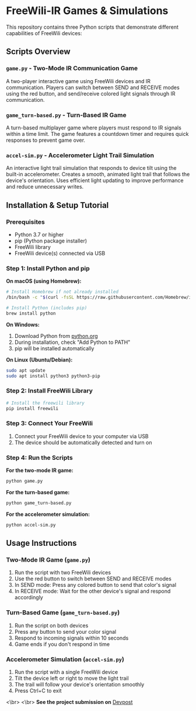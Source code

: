 # FreeWili-IR Games & Simulations

This repository contains three Python scripts that demonstrate different capabilities of FreeWili devices:

## Scripts Overview

### `game.py` - Two-Mode IR Communication Game
A two-player interactive game using FreeWili devices and IR communication. Players can switch between SEND and RECEIVE modes using the red button, and send/receive colored light signals through IR communication.

### `game_turn-based.py` - Turn-Based IR Game
A turn-based multiplayer game where players must respond to IR signals within a time limit. The game features a countdown timer and requires quick responses to prevent game over.

### `accel-sim.py` - Accelerometer Light Trail Simulation
An interactive light trail simulation that responds to device tilt using the built-in accelerometer. Creates a smooth, animated light trail that follows the device's orientation. Uses efficient light updating to improve performance and reduce unnecessary writes.

## Installation & Setup Tutorial

### Prerequisites
- Python 3.7 or higher
- pip (Python package installer)
- FreeWili library
- FreeWili device(s) connected via USB

### Step 1: Install Python and pip

**On macOS (using Homebrew):**
```bash
# Install Homebrew if not already installed
/bin/bash -c "$(curl -fsSL https://raw.githubusercontent.com/Homebrew/install/HEAD/install.sh)"

# Install Python (includes pip)
brew install python
```

**On Windows:**
1. Download Python from [python.org](https://www.python.org/downloads/)
2. During installation, check "Add Python to PATH"
3. pip will be installed automatically

**On Linux (Ubuntu/Debian):**
```bash
sudo apt update
sudo apt install python3 python3-pip
```

### Step 2: Install FreeWili Library
```bash
# Install the freewili library
pip install freewili
```

### Step 3: Connect Your FreeWili
1. Connect your FreeWili device to your computer via USB
3. The device should be automatically detected and turn on

### Step 4: Run the Scripts
**For the two-mode IR game:**
```bash
python game.py
```

**For the turn-based game:**
```bash
python game_turn-based.py
```

**For the accelerometer simulation:**
```bash
python accel-sim.py
```

## Usage Instructions

### Two-Mode IR Game (`game.py`)
1. Run the script with two FreeWili devices
2. Use the red button to switch between SEND and RECEIVE modes
3. In SEND mode: Press any colored button to send that color's signal
4. In RECEIVE mode: Wait for the other device's signal and respond accordingly

### Turn-Based Game (`game_turn-based.py`)
1. Run the script on both devices
2. Press any button to send your color signal
3. Respond to incoming signals within 10 seconds
4. Game ends if you don't respond in time

### Accelerometer Simulation (`accel-sim.py`)
1. Run the script with a single FreeWili device
2. Tilt the device left or right to move the light trail
3. The trail will follow your device's orientation smoothly
4. Press Ctrl+C to exit


<\br>
<\br>
**See the project submission on** [Devpost](https://devpost.com/software/freewilir)
